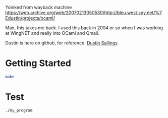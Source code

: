 Yoinked from wayback machine https://web.archive.org/web/20070213050530/http://bleu.west.spy.net/%7Edustin/projects/ocaml/

Man, this takes me back. I used this back in 2004 or so when I was working at WingNET and really into OCaml and Qmail.

Dustin is here on github, for reference: [Dustin Sallings](https://github.com/dustin)

# Getting Started

```bash
make
```

# Test

```bash
./my_program
```
